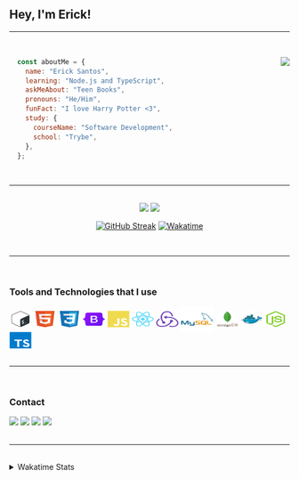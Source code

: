 ## Hey, I'm Erick!

---
</br>
<div align="center">
  <img height="200px" align="right" style="margin-left:30px;" src="https://media.tumblr.com/tumblr_m4vjobYRbG1qj3ir1.gif" />
  <div align="left" style="display: inline_block" markdown="1">
    
```js
  const aboutMe = {
    name: "Erick Santos",
    learning: "Node.js and TypeScript",
    askMeAbout: "Teen Books",
    pronouns: "He/Him",
    funFact: "I love Harry Potter <3",
    study: {
      courseName: "Software Development",
      school: "Trybe",
    },
  };
```
    
  </div>
</div>
</br>

---

</br>
<div align="center">
  <img height="180em" src="https://github-readme-stats.vercel.app/api?username=erick-ol&show_icons=true&theme=dracula&include_all_commits=true&count_private=true&icon_color=2FC18C&title_color=2FC18C&bg_color=1A1D21"/>
  <img height="180em" src="https://github-readme-stats.vercel.app/api/top-langs/?username=erick-ol&layout=compact&langs_count=7&theme=dracula&title_color=2FC18C&bg_color=1A1D21"/>
      
  [![GitHub Streak](https://github-readme-streak-stats.herokuapp.com/?user=erick-ol&theme=dark&fire=2FC18C&ring=2FC18C&background=1A1D21&currStreakLabel=2FC18C)](https://git.io/streak-stats)
  [![Wakatime](https://github-readme-stats.vercel.app/api/wakatime?username=erick_ol&layout=compact&theme=dracula&title_color=2FC18C&bg_color=1A1D21)](https://wakatime.com/@erick_ol)
      
</div>
</br>

---

</br>

### Tools and Technologies that I use

<div>
  <img align="center" alt="bash" height="30" width="40" src="https://raw.githubusercontent.com/devicons/devicon/master/icons/bash/bash-original.svg">
  <img align="center" alt="HTML" height="30" width="40" src="https://raw.githubusercontent.com/devicons/devicon/master/icons/html5/html5-original.svg">
  <img align="center" alt="CSS" height="30" width="40" src="https://raw.githubusercontent.com/devicons/devicon/master/icons/css3/css3-original.svg">
  <img align="center" alt="bootstrap" height="30" width="40" src="https://raw.githubusercontent.com/devicons/devicon/master/icons/bootstrap/bootstrap-original.svg">
  <img align="center" alt="Js" height="30" width="40" src="https://raw.githubusercontent.com/devicons/devicon/master/icons/javascript/javascript-plain.svg">
  <img align="center" alt="React" height="30" width="40" src="https://raw.githubusercontent.com/devicons/devicon/master/icons/react/react-original.svg">
  <img align="center" alt="redux" height="30" width="40" src="https://raw.githubusercontent.com/devicons/devicon/master/icons/redux/redux-original.svg">
  <img align="center" alt="mysql" height="45" width="60" src="https://raw.githubusercontent.com/devicons/devicon/master/icons/mysql/mysql-original-wordmark.svg">
  <img align="center" alt="mongodb" height="30" width="40" src="https://raw.githubusercontent.com/devicons/devicon/master/icons/mongodb/mongodb-original-wordmark.svg">
  <img align="center" alt="Docker" height="30" width="40" src="https://raw.githubusercontent.com/devicons/devicon/master/icons/docker/docker-original.svg">
  <img align="center" alt="Node.js" height="30" width="40" src="https://raw.githubusercontent.com/devicons/devicon/master/icons/nodejs/nodejs-original.svg">
  <img align="center" alt="TypeScript.js" height="30" width="40" src="https://raw.githubusercontent.com/devicons/devicon/master/icons/typescript/typescript-original.svg">
</div>
</br>

---

</br>

### Contact

<div>
  <a href="https://www.linkedin.com/in/erickosantos/" target="_blank"><img src="https://img.shields.io/badge/-LinkedIn-%230077B5?style=for-the-badge&logo=linkedin&logoColor=white" target="_blank"></a> 
  <a href = "mailto:erickosantos.dev@gmail.com"><img src="https://img.shields.io/badge/-Gmail-%23333?style=for-the-badge&logo=gmail&logoColor=white" target="_blank"></a>
  <a href="https://instagram.com/rick.ods" target="_blank"><img src="https://img.shields.io/badge/-Instagram-%23E4405F?style=for-the-badge&logo=instagram&logoColor=white" target="_blank"></a>
 <a href="https://discord.com/users/692041528415223898" target="_blank"><img src="https://img.shields.io/badge/Discord-7289DA?style=for-the-badge&logo=discord&logoColor=white" target="_blank"></a> 
  
</div>
</br>

---

</br>

<details>
  <summary>Wakatime Stats</summary>
<br>
      
<!--START_SECTION:waka-->
![Code Time](http://img.shields.io/badge/Code%20Time-447%20hrs%2058%20mins-blue)

![Profile Views](http://img.shields.io/badge/Profile%20Views-12-blue)

**🐱 My GitHub Data** 

> 🏆 672 Contributions in the Year 2022
 > 
> 📦 225.8 kB Used in GitHub's Storage 
 > 
> 💼 Opted to Hire
 > 
> 📜 48 Public Repositories 
 > 
> 🔑 4 Private Repositories  
 > 
**I'm an Early 🐤** 

```text
🌞 Morning    74 commits     █░░░░░░░░░░░░░░░░░░░░░░░░   6.88% 
🌆 Daytime    580 commits    █████████████░░░░░░░░░░░░   53.9% 
🌃 Evening    414 commits    █████████░░░░░░░░░░░░░░░░   38.48% 
🌙 Night      8 commits      ░░░░░░░░░░░░░░░░░░░░░░░░░   0.74%

```
📅 **I'm Most Productive on Monday** 

```text
Monday       286 commits    ██████░░░░░░░░░░░░░░░░░░░   26.58% 
Tuesday      223 commits    █████░░░░░░░░░░░░░░░░░░░░   20.72% 
Wednesday    178 commits    ████░░░░░░░░░░░░░░░░░░░░░   16.54% 
Thursday     146 commits    ███░░░░░░░░░░░░░░░░░░░░░░   13.57% 
Friday       111 commits    ██░░░░░░░░░░░░░░░░░░░░░░░   10.32% 
Saturday     67 commits     █░░░░░░░░░░░░░░░░░░░░░░░░   6.23% 
Sunday       65 commits     █░░░░░░░░░░░░░░░░░░░░░░░░   6.04%

```


📊 **This Week I Spent My Time On** 

```text
⌚︎ Time Zone: America/Sao_Paulo

💬 Programming Languages: 
TypeScript               19 hrs 7 mins       █████████████████████░░░░   87.24% 
Ruby                     1 hr 41 mins        ██░░░░░░░░░░░░░░░░░░░░░░░   7.69% 
YAML                     23 mins             ░░░░░░░░░░░░░░░░░░░░░░░░░   1.77% 
JSON                     19 mins             ░░░░░░░░░░░░░░░░░░░░░░░░░   1.48% 
Other                    13 mins             ░░░░░░░░░░░░░░░░░░░░░░░░░   1.0%

🔥 Editors: 
VS Code                  21 hrs 54 mins      █████████████████████████   100.0%

🐱‍💻 Projects: 
yuri                     15 hrs 19 mins      █████████████████░░░░░░░░   69.95% 
yuri-cliente             5 hrs 8 mins        █████░░░░░░░░░░░░░░░░░░░░   23.44% 
yu-open-lib              1 hr 26 mins        █░░░░░░░░░░░░░░░░░░░░░░░░   6.61%

💻 Operating System: 
WSL                      21 hrs 54 mins      █████████████████████████   100.0%

```

**I Mostly Code in JavaScript** 

```text
JavaScript               33 repos            ████████████████░░░░░░░░░   64.71% 
PHP                      4 repos             ██░░░░░░░░░░░░░░░░░░░░░░░   7.84% 
TypeScript               4 repos             ██░░░░░░░░░░░░░░░░░░░░░░░   7.84% 
CSS                      3 repos             █░░░░░░░░░░░░░░░░░░░░░░░░   5.88% 
HTML                     3 repos             █░░░░░░░░░░░░░░░░░░░░░░░░   5.88%

```


**Timeline**

![Chart not found](https://raw.githubusercontent.com/erick-ol/erick-ol/main/charts/bar_graph.png) 


 Last Updated on 19/07/2022 18:57:07 UTC
<!--END_SECTION:waka--> 
</details>
